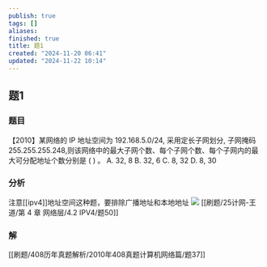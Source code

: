 ```yaml
---
publish: true
tags: []
aliases: 
finished: true
title: 题1
created: "2024-11-20 06:41"
updated: "2024-11-22 10:14"
---
```

## 题1
### 题目
【2010】某网络的 IP 地址空间为 192.168.5.0/24, 采用定长子网划分, 子网掩码 255.255.255.248,则该网络中的最大子网个数、每个子网个数、每个子网内的最大可分配地址个数分别是 ( ) 。
A. 32, 8 
B. 32, 6 
C. 8, 32 
D. 8, 30
### 分析
注意[[ipv4]]地址空间这种题，要排除广播地址和本地地址
![](https://img.hwenyi.tech/202411221807347.webp)
[[刷题/25计网-王道/第 4 章 网络层/4.2 IPV4/题50]]
### 解
[[刷题/408历年真题解析/2010年408真题计算机网络篇/题37]]
